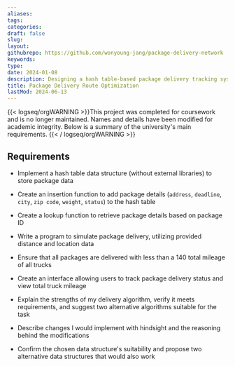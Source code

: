 ```yaml
---
aliases: 
tags:
categories:
draft: false
slug: 
layout: 
githubrepo: https://github.com/wonyoung-jang/package-delivery-network
keywords: 
type: 
date: 2024-01-08
description: Designing a hash table-based package delivery tracking system in Python, with package insertion, look-up, delivery routing, and a user interface
title: Package Delivery Route Optimization
lastMod: 2024-06-13
---
```

{{< logseq/orgWARNING >}}This project was completed for coursework and is no longer maintained. Names and details have been modified for academic integrity. Below is a summary of the university's main requirements.
{{< / logseq/orgWARNING >}}

## Requirements

  + Implement a hash table data structure (without external libraries) to store package data

  + Create an insertion function to add package details (`address`, `deadline`, `city`, `zip code`, `weight`, `status`) to the hash table

  + Create a lookup function to retrieve package details based on package ID

  + Write a program to simulate package delivery, utilizing provided distance and location data

  + Ensure that all packages are delivered with less than a 140 total mileage of all trucks

  + Create an interface allowing users to track package delivery status and view total truck mileage

  + Explain the strengths of my delivery algorithm, verify it meets requirements, and suggest two alternative algorithms suitable for the task

  + Describe changes I would implement with hindsight and the reasoning behind the modifications

  + Confirm the chosen data structure's suitability and propose two alternative data structures that would also work
